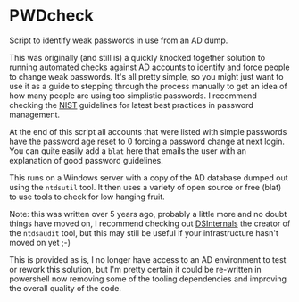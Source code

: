 # PWDcheck

Script to identify weak passwords in use from an AD dump.

This was originally (and still is) a quickly knocked together solution to running automated checks against AD accounts to identify and force people to change weak passwords.  It's all pretty simple, so you might just want to use it as a guide to stepping through the process manually to get an idea of how many people are using too simplistic passwords. I recommend checking the [NIST](https://www.nist.gov/) guidelines for latest best practices in password management.

At the end of this script all accounts that were listed with simple passwords have the password age reset to 0 forcing a password change at next login. You can quite easily add a `blat` here that emails the user with an explanation of good password guidelines.

This runs on a Windows server with a copy of the AD database dumped out using the `ntdsutil` tool.  It then uses a variety of open source or free (blat) to use tools to check for low hanging fruit.

Note: this was written over 5 years ago, probably a little more and no doubt things have moved on, I recommend checking out [DSInternals](https://www.dsinternals.com/en/) the creator of the `ntdsaudit` tool, but this may still be useful if your infrastructure hasn't moved on yet ;-)

This is provided as is, I no longer have access to an AD environment to test or rework this solution, but I'm pretty certain it could be re-written in powershell now removing some of the tooling dependencies and improving the overall quality of the code.
